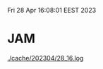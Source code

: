 Fri 28 Apr 16:08:01 EEST 2023
# JAM
<a href='./cache/202304/28_16.log'>./cache/202304/28_16.log</a>
